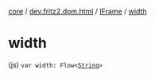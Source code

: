 [core](../../index.md) / [dev.fritz2.dom.html](../index.md) / [IFrame](index.md) / [width](./width.md)

# width

(js) `var width: Flow<`[`String`](https://kotlinlang.org/api/latest/jvm/stdlib/kotlin/-string/index.html)`>`